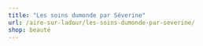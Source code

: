 ```yaml
---
title: "Les soins dumonde par Séverine"
url: /aire-sur-ladour/les-soins-dumonde-par-severine/
shop: beauté
---
```

